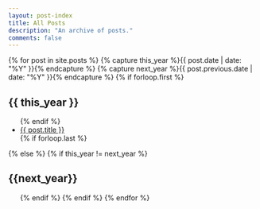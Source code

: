 ```yaml
---
layout: post-index
title: All Posts
description: "An archive of posts."
comments: false
---
```


{% for post in site.posts %}
    {% capture this_year %}{{ post.date | date: "%Y" }}{% endcapture %}
    {% capture next_year %}{{ post.previous.date | date: "%Y" }}{% endcapture %}
    {% if forloop.first %}
    <article>
      <h2 id="{{ this_year }}-ref">{{ this_year }}</h2>
    <ul>
    {% endif %}
        <li class="entry-title"><a href="{{ site.url }}{{ post.url }}" title="{{ post.title }}">{{ post.title }}</a></li>
    {% if forloop.last %}
      </ul>
    </article>
    {% else %}
        {% if this_year != next_year %}
          </ul>
        </article>
        <article>
          <h2 id="{{ next_year }}-ref" class="year-heading">{{next_year}}</h2>
          <ul>
        {% endif %}
    {% endif %}
{% endfor %}
